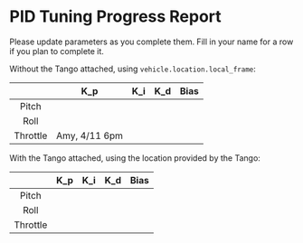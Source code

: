 # PID Tuning Progress Report

Please update parameters as you complete them. Fill in your name for a row if you plan to complete it.

Without the Tango attached, using ``vehicle.location.local_frame``:

|          | K_p | K_i | K_d | Bias |
|:--------:|:---:|-----|-----|------|
|   Pitch  |     |     |     |      |
|   Roll   |     |     |     |      |
| Throttle |  Amy, 4/11 6pm    |     |     |      |
  

With the Tango attached, using the location provided by the Tango:

|          | K_p | K_i | K_d | Bias |
|:--------:|:---:|-----|-----|------|
|   Pitch  |     |     |     |      |
|   Roll   |     |     |     |      |
| Throttle |     |     |     |      |
